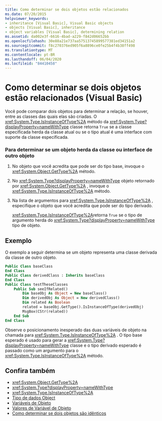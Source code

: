 ```yaml
---
title: Como determinar se dois objetos estão relacionados
ms.date: 07/20/2015
helpviewer_keywords:
- inheritance [Visual Basic], Visual Basic objects
- objects [Visual Basic], inheritance
- object variables [Visual Basic], determining relation
ms.assetid: da002e3f-6616-4bad-a229-f842d06652bb
ms.openlocfilehash: 30e88a21e737aa57513745899577381ed34151a2
ms.sourcegitcommit: f8c270376ed905f6a8896ce0fe25b4f4b38ff498
ms.translationtype: MT
ms.contentlocale: pt-BR
ms.lasthandoff: 06/04/2020
ms.locfileid: "84410458"
---
```

# <a name="how-to-determine-whether-two-objects-are-related-visual-basic"></a>Como determinar se dois objetos estão relacionados (Visual Basic)

Você pode comparar dois objetos para determinar a relação, se houver, entre as classes das quais elas são criadas. O <xref:System.Type.IsInstanceOfType%2A> método da <xref:System.Type?displayProperty=nameWithType> classe retorna `True` se a classe especificada herda da classe atual ou se o tipo atual é uma interface com suporte da classe especificada.

### <a name="to-determine-if-one-object-inherits-from-another-objects-class-or-interface"></a>Para determinar se um objeto herda da classe ou interface de outro objeto

1. No objeto que você acredita que pode ser do tipo base, invoque o <xref:System.Object.GetType%2A> método.

2. No <xref:System.Type?displayProperty=nameWithType> objeto retornado por <xref:System.Object.GetType%2A> , invoque o <xref:System.Type.IsInstanceOfType%2A> método.

3. Na lista de argumentos para <xref:System.Type.IsInstanceOfType%2A> , especifique o objeto que você acredita que pode ser do tipo derivado.

    <xref:System.Type.IsInstanceOfType%2A>retorna `True` se o tipo de argumento herda do <xref:System.Type?displayProperty=nameWithType> tipo de objeto.

## <a name="example"></a>Exemplo
 O exemplo a seguir determina se um objeto representa uma classe derivada da classe de outro objeto.

```vb
Public Class baseClass
End Class
Public Class derivedClass : Inherits baseClass
End Class
Public Class testTheseClasses
    Public Sub seeIfRelated()
        Dim baseObj As Object = New baseClass()
        Dim derivedObj As Object = New derivedClass()
        Dim related As Boolean
        related = baseObj.GetType().IsInstanceOfType(derivedObj)
        MsgBox(CStr(related))
    End Sub
End Class
```

Observe o posicionamento inesperado das duas variáveis de objeto na chamada para <xref:System.Type.IsInstanceOfType%2A> . O tipo base esperado é usado para gerar a <xref:System.Type?displayProperty=nameWithType> classe e o tipo derivado esperado é passado como um argumento para o <xref:System.Type.IsInstanceOfType%2A> método.

## <a name="see-also"></a>Confira também

- <xref:System.Object.GetType%2A>
- <xref:System.Type?displayProperty=nameWithType>
- <xref:System.Type.IsInstanceOfType%2A>
- [Tipo de dados Object](../../../language-reference/data-types/object-data-type.md)
- [Variáveis de Objeto](object-variables.md)
- [Valores de Variável de Objeto](object-variable-values.md)
- [Como determinar se dois objetos são idênticos](how-to-determine-whether-two-objects-are-identical.md)

